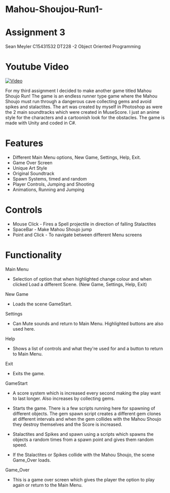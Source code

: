 # Mahou-Shoujou-Run1-
# Assignment 3

Sean Meyler
C15431532
DT228 -2 Object Oriented Programming

# Youtube Video

[![Video](http://img.youtube.com/vi/-jXwU1Bzw4o/0.jpg)](http://www.youtube.com/watch?v=-jXwU1Bzw4o&feature=youtu.beE)

For my third assignment I decided to make another game titled Mahou Shoujo Run! The game is an endless runner type game where the Mahou Shoujo must run through a dangerous cave collecting gems and avoid spikes and stalactites. The art was created by myself in Photoshop as were the 2 main soundtracks which were created in MuseScore. I just an anime style for the characters and a cartoonish look for the obstacles.
The game is made with Unity and coded in C#.

# Features

- Different Main Menu options, New Game, Settings, Help, Exit.
- Game Over Screen
- Unique Art Style
- Original Soundtrack
- Spawn Systems, timed and random
- Player Controls, Jumping and Shooting
- Animations, Running and Jumping

# Controls

- Mouse Click - Fires a Spell projectile in direction of falling Stalactites
- SpaceBar - Make Mahou Shoujo jump
- Point and Click - To navigate between different Menu screens

# Functionality

Main Menu

- Selection of option that when highlighted change colour and when clicked Load a different Scene. (New Game, Settings, Help, Exit)

New Game

- Loads the scene GameStart.

Settings

- Can Mute sounds and return to Main Menu. Highlighted buttons are also used here.

Help

- Shows a list of controls and what they're used for and a button to return to Main Menu.

Exit

- Exits the game.

GameStart

- A score system which is increased every second making the play want to last longer. Also increases by collecting gems.

- Starts the game. There is a few scripts running here for spawning of different objects. The gem spawn script creates a different gem clones at different intervals and when the gem collides with the Mahou Shoujo they destroy themselves and the Score is increased.

- Stalactites and Spikes and spawn using a scripts which spawns the objects a random times from a spawn point and gives them random speed.

- If the Stalactites or Spikes collide with the Mahou Shoujo, the scene Game_Over loads.

Game_Over

- This is a game over screen which gives the player the option to play again or return to the Main Menu.
